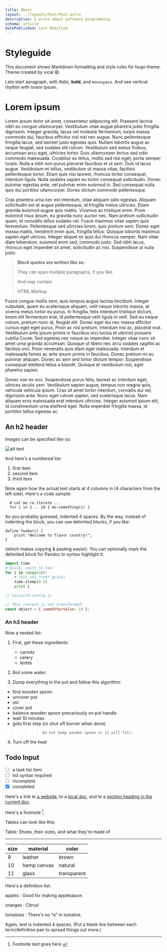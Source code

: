 ```yaml
---
title: About
layout: ../layouts/Post/Post.astro
description: I write about software programming.
schema: article
datePublished: Last Modified
---
```


# Styleguide

This document shows Markdown formatting and style rules for hugo theme. Theme created by vical :smile:.

Lets start aaragraph, with _Italic_, **bold**, and `monospace`. And see vertical rhythm with lorem ipsum.

# Lorem ipsum

Lorem ipsum dolor sit amet, consectetur adipiscing elit. Praesent lacinia nibh eu congue ullamcorper. Vestibulum vitae augue pharetra justo fringilla dignissim. Integer gravida, lacus vel molestie fermentum, turpis massa commodo dui, faucibus efficitur nisl nisl nec augue. Nunc pellentesque fringilla lacus, sed laoreet justo egestas quis. Nullam lobortis augue ac neque feugiat, sed sodales elit rutrum. Vestibulum sed metus finibus, accumsan arcu eget, ultricies tortor. Duis ullamcorper lectus sed odio commodo malesuada. Curabitur ex tellus, mollis sed nisl eget, porta semper turpis. Nulla a nibh non purus placerat faucibus et ut sem. Duis id lacus augue. Vestibulum mi tellus, vestibulum ut massa vitae, facilisis pellentesque tortor. Etiam quis nisi laoreet, rhoncus tortor consequat, interdum ligula. Nulla sodales sapien eu tortor consequat sollicitudin. Donec pulvinar egestas ante, vel pulvinar enim euismod in. Sed consequat nulla quis dui porttitor ullamcorper. Donec dictum commodo pellentesque.

Cras pharetra urna nec est interdum, vitae aliquam odio egestas. Aliquam sollicitudin est et augue pellentesque, id fringilla metus ultricies. Etiam gravida euismod augue quis mattis. Vivamus ac tristique enim. Proin euismod risus ipsum, eu gravida nunc auctor nec. Nam pretium sollicitudin quam, et convallis tellus sodales vel. Fusce maximus vitae sapien quis fermentum. Pellentesque sed ultricies lorem, quis pretium sem. Donec eget massa mattis, hendrerit enim quis, fringilla tellus. Quisque lobortis maximus sapien eget ultrices. Integer aliquet ex quis dui rhoncus semper. Nam vitae diam bibendum, euismod enim sed, commodo justo. Sed nibh lacus, rhoncus eget imperdiet sit amet, sollicitudin ac nisi. Suspendisse ut nulla justo.

> **Block quotes are
> written like so.**
>
> They can span multiple paragraphs,
> if you like.
>
> And may contain <div class="bg:primary txt:hero align:center">HTML Markup</div>

Fusce congue mollis sem, quis tempus augue lacinia tincidunt. Integer vulputate, quam eu scelerisque aliquam, velit neque lobortis massa, at viverra metus tortor eu purus. In fringilla, felis interdum tristique dictum, lorem elit fermentum erat, id pellentesque velit ligula in velit. Sed eu neque rutrum, pretium nunc id, feugiat elit. Donec eget dui nec massa efficitur cursus eget eget purus. Proin ac nisl pretium, interdum nisi ac, placerat erat. Vestibulum ante ipsum primis in faucibus orci luctus et ultrices posuere cubilia Curae; Sed egestas nec neque ac imperdiet. Integer vitae nunc sit amet urna gravida accumsan. Quisque ut libero nec arcu sodales sagittis ac facilisis orci. Proin venenatis quis diam eget malesuada. Interdum et malesuada fames ac ante ipsum primis in faucibus. Donec pretium mi eu pulvinar aliquam. Donec ac sem sed tortor dictum tempor. Suspendisse consequat eleifend tellus a blandit. Quisque et vestibulum nisi, eget pharetra sapien.

Donec non ex orci. Suspendisse purus felis, laoreet ac interdum eget, ultrices iaculis sem. Vestibulum sapien augue, tempus non magna quis, vehicula vehicula ipsum. Cras sit amet tortor interdum, convallis dui vel, dignissim ante. Nunc eget rutrum sapien, sed scelerisque lacus. Nam aliquam eros malesuada erat interdum ultricies. Integer euismod ipsum elit, id condimentum urna eleifend eget. Nulla imperdiet fringilla massa, id porttitor tellus egestas ac.

## An h2 header

Images can be specified like so:

![alt text](https://images.unsplash.com/photo-1532680678473-a16f2cda8e43?ixlib=rb-0.3.5&ixid=eyJhcHBfaWQiOjEyMDd9&s=c35c44795a15fb33ba90a783355c2fc6&auto=format&fit=crop&w=1500&q=80 "Logo Title Text 1")

And here's a numbered list:

1.  first item
2.  second item
3.  third item

Note again how the actual text starts at 4 columns in (4 characters
from the left side). Here's a code sample:

```
  # Let me re-iterate ...
  for i in 1 .. 10 { do-something(i) }
```

As you probably guessed, indented 4 spaces. By the way, instead of
indenting the block, you can use delimited blocks, if you like:

```
define foobar() {
    print "Welcome to flavor country!";
}
```

(which makes copying & pasting easier). You can optionally mark the
delimited block for Pandoc to syntax highlight it:

```python
import time
# Quick, count to ten!
for i in range(10):
    # (but not *too* quick)
    time.sleep(0.5)
    print i
```

```js
// tailwind.config.js

// This content is not transformed!
const object = { someOtherValue: 10 };
```

### An h3 header

Now a nested list:

1.  First, get these ingredients:

    - carrots
    - celery
    - lentils

2.  Boil some water.

3.  Dump everything in the pot and follow this algorithm:

- find wooden spoon
- uncover pot
- stir
- cover pot
- balance wooden spoon precariously on pot handle
- wait 10 minutes
- goto first step (or shut off burner when done)

> > >     Do not bump wooden spoon or it will fall.

4.  Turn off the heat

## Todo Input

- [ ] a task list item
- [ ] list syntax required
- [ ] incomplete
- [x] completed

Here's a link to [a website](http://foo.bar), to a [local
doc](local-doc.html), and to a [section heading in the current
doc](#an-h2-header).

Here's a footnote [^1].

[^1]: Footnote text goes here.

Tables can look like this:

<div class="align:center txt:hero">Table: Shoes, their sizes, and what they're made of</div>

---

| size | material    | color       |
| ---- | ----------- | ----------- |
| 9    | leather     | brown       |
| 10   | hemp canvas | natural     |
| 11   | glass       | transparent |

Here's a definition list:

apples
: Good for making applesauce.

oranges
: Citrus!

tomatoes
: There's no "e" in tomatoe.

Again, text is indented 4 spaces. (Put a blank line between each
term/definition pair to spread things out more.)
